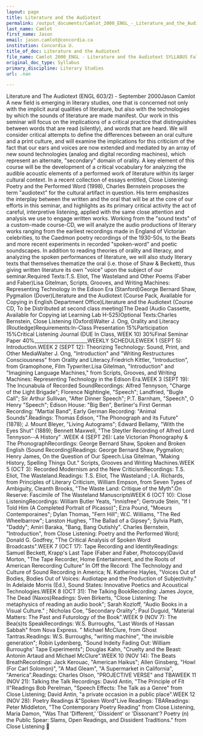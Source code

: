 ```yaml
---
layout: page
title: Literature and the Audiotext
permalink: /output_documents/Camlot_2000_ENGL_-_Literature_and_the_Audiotext_SYLLABUS_Fall_2000.html
last_name: Camlot
first_name: Jason
email: jason.camlot@concordia.ca
institution: Concordia U.
title_of_doc: Literature and the Audiotext
file_name: Camlot 2000_ENGL - Literature and the Audiotext SYLLABUS Fall 2000.txt
original_doc_type: Syllabus
primary_discipline: Literary Studies
url: .nan

---
```

Literature and The Audiotext (ENGL 603/2) - September 2000Jason Camlot A
new field is emerging in literary studies, one that is concerned not
only with the implicit aural qualities of literature, but also with the
technologies by which the sounds of literature are made manifest. Our
work in this seminar will focus on the implications of a critical
practice that distinguishes between words that are read (silently), and
words that are heard. We will consider critical attempts to define the
differences between an oral culture and a print culture, and will
examine the implications for this criticism of the fact that our ears
and voices are now extended and mediated by an array of new sound
technologies (analog and digital recording machines), which represent an
alternate, "secondary" domain of orality. A key element of this course
will be the development of a critical vocabulary for analyzing the
audible acoustic elements of a performed work of literature within its
larger cultural context. In a recent collection of essays entitled,
Close Listening: Poetry and the Performed Word (1998), Charles Bernstein
proposes the term "audiotext" for the cultural artifact in question. His
term emphasizes the interplay between the written and the oral that will
be at the core of our efforts in this seminar, and highlights as its
primary critical activity the act of careful, interpretive listening,
applied with the same close attention and analysis we use to engage
written works. Working from the "sound texts" of a custom-made
course-CD, we will analyze the audio productions of literary works
ranging from the earliest recordings made in England of Victorian
celebrities, to the Caedmon poetry recordings of the 1930-50s, to the
Beats and more recent experiments in recorded "spoken-word" and poetic
soundscapes. In addition to reading theories of orality and literacy,
and analyzing the spoken performances of literature, we will also study
literary texts that themselves thematize the oral (i.e. those of Shaw &
Beckett), thus giving written literature its own "voice" upon the
subject of our seminar.Required Texts:T.S. Eliot, The Wasteland and
Other Poems (Faber and Faber)Lisa Gitelman, Scripts, Grooves, and
Writing Machines: Representing Technology in the Edison Era
(Stanford)George Bernard Shaw, Pygmalion (Dover)Literature and the
Audiotext (Course Pack, Available for Copying in English Department
Office)Literature and the Audiotext (Course CD, To be Distributed at
second class meeting)The Dead (Audio Cassette, Available for Copying iat
Learning Lab H-525)Optional Texts:Charles Bernstein, Close Listening
(Oxford)Walter J. Ong, Orality and Literacy
(Routledge)Requirements:In-Class Presentation 15%Participation
15%Critical Listening Journal (DUE In Class, WEEK 10) 30%Final Seminar
Paper 40%\_\_\_\_\_\_\_\_\_\_\_\_\_\_\_\_\_\_\_\_\_\_WEEKLY SCHEDULEWEEK
1 (SEPT 5): Introduction.WEEK 2 (SEPT 12): Theorizing Technology: Sound,
Print, and Other MediaWalter J. Ong, "Introduction" and "Writing
Restructures Consciousness" from Orality and Literacy.Friedrich Kittler,
"Introduction", from Gramophone, Film Typwriter.Lisa Gitelman,
"Introduction" and "Imagining Language Machines," from Scripts, Grooves,
and Writing Machines: Representing Technology in the Edison Era.WEEK 3
(SEPT 19): The Incunabula of Recorded SoundRecordings: Alfred Tennyson,
"Charge of the Light Brigade"; Florence Nightingle, "Speech"; Landfried,
"Bugle Call"; Sir Arthur Sullivan, "After Dinner Speech"; P.T. Barnham,
"Speech", O Henry "Speech"; Edison House: "Big Ben", Berliner's First
German Recording: "Martial Band", Early German Recording: "Animal
Sounds".Readings: Thomas Edison, "The Phonograph and its Future" (1878);
J. Mount Bleyer, "Living Autograms"; Edward Bellamy, "With the Eyes
Shut" (1889); Bennett Maxwell, "The Steytler Recording of Alfred Lord
Tennyson--A History" .WEEK 4 (SEPT 26): Late Victorian Phonography & The
PhonographRecordings: George Bernard Shaw, Spoken and Broken English
(Sound Recording)Readings: George Bernard Shaw, Pygmalion; Henry James,
On the Question of Our Speech.Lisa Gitelman, "Making History, Spelling
Things Out." Scripts, Grooves and Writing Machines.WEEK 5 (OCT 3):
Recorded Modernism and the New CriticismRecordings: T.S. Eliot, The
Wasteland.Readings: T.S. Eliot, The Wasteland ; I.A. Richards, from
Principles of Literary Criticism, William Empson, from Seven Types of
Ambiguity, Cleanth Brooks, "The Waste Land: Critique of the Myth".On
Reserve: Fascimile of The Wasteland ManuscriptsWEEK 6 (OCT 10): Close
ListeningRecordings: William Butler Yeats, "Innisfree"; Gertrude Stein,
"If I Told Him (A Completed Portrait of Picasso)"; Ezra Pound, "Moeurs
Contemporaines"; Dylan Thomas, "Fern Hill"; W.C. Williams, "The Red
Wheelbarrow"; Lanston Hughes, "The Ballad of a Gipsey"; Sylvia Plath,
"Daddy"; Amiri Baraka, "Bang, Bang Outishly". Charles Bernstein,
"Introduction", from Close Listening: Poetry and the Performed Word;
Donald G. Godfrey, "The Critical Analysis of Spoken Word
Broadcasts".WEEK 7 (OCT 17): Tape Recording and IdentityReadings: Samuel
Beckett, Krapp's Last Tape (Faber and Faber, Photocopy)David Morton,
"The Tape Recorder, Home Entertainment, and the Roots of American
Rerecording Culture" In Off the Record: The Technology and Culture of
Sound Recording in America; N. Katherine Hayles, "Voices Out of Bodies,
Bodies Out of Voices: Audiotape and the Production of Subjectivity." In
Adelaide Morris (Ed.), Sound States: Innovative Poetics and Acoustical
Technologies.WEEK 8 (OCT 31): The Talking BookRecording: James Joyce,
The Dead (Naxos)Readings: Sven Birkerts, "Close Listening: The
metaphysics of reading an audio book"; Sarah Kozloff, "Audio Books in a
Visual Culture." ; Nicholas Coe, "Secondary Orality"; Paul Duguid,
"Material Matters: The Past and Futurology of the Book".WEEK 9 (NOV 7):
The Bea(s)ts SpeakRecordings: W.S. Burroughs, "Last Words of Hassan
Sabbah" from Nova Express. " Michael McClure, from Ghost
Tantras.Readings: W.S. Burroughs, "writing machine", "the invisible
generation"; Robin Lydenberg, "Sound Indeity Fading Out: William
Burroughs' Tape Experiments"; Douglas Kahn, "Cruelty and the Beast:
Antonin Artaud and Michael McClure".WEEK 10 (NOV 14): The Beats
BreathRecordings: Jack Kerouac, "American Haikus"; Allen Ginsberg, "Howl
(For Carl Solomon)", "A Mad Gleam", "A Supermarket in California",
"America".Readings: Charles Olson, "PROJECTIVE VERSE" and TBAWEEK 11
(NOV 21): Talking the Talk Recordings: David Antin, "The Principle of
Fit II"Readings Bob Perelman, "Speech Effects: The Talk as a Genre" from
Close Listening; David Antin, "a private occasion in a public
place".WEEK 12 (NOV 28): Poetry Readings &"Spoken Word"Live Readings:
TBAReadings: Peter Middleton, "The Contemporary Poetry Reading" from
Close Listening, Maria Damon, "Was That 'Different,' 'Dissident' or
'Dissonant'? Poetry (n) the Public Spear: Slams, Open Readings, and
Dissident Traditions." from Close Listening 
